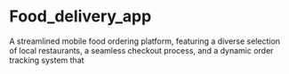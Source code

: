 # Food_delivery_app
A streamlined mobile food ordering platform, featuring a diverse selection of local restaurants, a seamless checkout process, and a dynamic order tracking system that 
